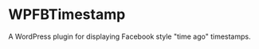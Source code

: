 WPFBTimestamp
=============

A WordPress plugin for displaying Facebook style &quot;time ago&quot; timestamps.